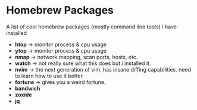 # Homebrew Packages

A list of cool homebrew packages (mostly command line tools) I have installed

* __htop__ -> monitor process & cpu usage
* __ytop__ -> monitor process & cpu usage
* __nmap__ -> network mapping, scan ports, hosts, etc.
* __watch__ -> not really sure what this does but i installed it.
* __nvim__ -> the next generation of vim. has insane diffing capabilities. need to learn how to use it better.
* __fortune__ -> gives you a weird fortune.
* __bandwich__
* __zoxide__
* __jq__
